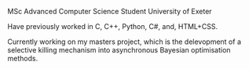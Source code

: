 MSc Advanced Computer Science Student
University of Exeter

Have previously worked in C, C++, Python, C#, and, HTML+CSS.

Currently working on my masters project, which is the delevopment of a selective killing mechanism into asynchronous Bayesian optimisation methods.

<!---
LewisADay/LewisADay is a ✨ special ✨ repository because its `README.md` (this file) appears on your GitHub profile.
You can click the Preview link to take a look at your changes.
--->
